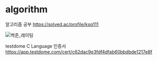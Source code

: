 # algorithm
알고리즘 공부
https://solved.ac/profile/ksq111



![백준_레이팅](https://user-images.githubusercontent.com/40811068/147397495-51087f4c-a7ef-4ac8-86ea-50306f1983c6.PNG)

testdome C Language 인증서 
https://app.testdome.com/cert/c62dac9e3fdf4dfab60bbdbde1217e8f
